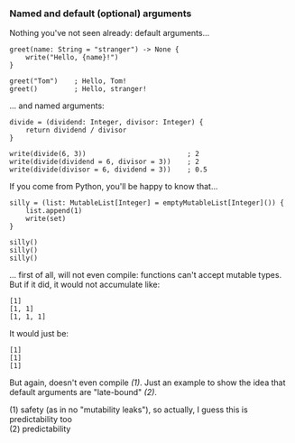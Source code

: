 ### Named and default (optional) arguments

Nothing you've not seen already: default arguments...

```
greet(name: String = "stranger") -> None {
    write("Hello, {name}!")
}

greet("Tom")    ; Hello, Tom!
greet()         ; Hello, stranger!
```

... and named arguments:

```
divide = (dividend: Integer, divisor: Integer) {
    return dividend / divisor
}

write(divide(6, 3))                         ; 2
write(divide(dividend = 6, divisor = 3))    ; 2
write(divide(divisor = 6, dividend = 3))    ; 0.5
```

If you come from Python, you'll be happy to know that...

```
silly = (list: MutableList[Integer] = emptyMutableList[Integer]()) {
    list.append(1)
    write(set)
}

silly()
silly()
silly()
```

... first of all, will not even compile: functions can't accept mutable types. But if it did, it would not accumulate like:

```
[1]
[1, 1]
[1, 1, 1]
```

It would just be:

```
[1]
[1]
[1]
```

But again, doesn't even compile _(1)_. Just an example to show the idea that default arguments are "late-bound" _(2)_.

(1) safety (as in no "mutability leaks"), so actually, I guess this is predictability too\
(2) predictability